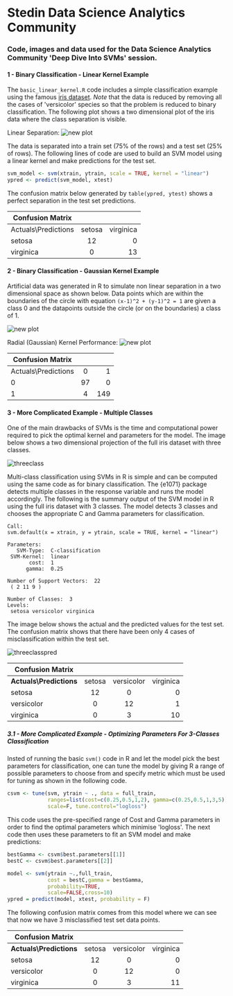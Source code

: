 Stedin Data Science Analytics Community
=======================================

### Code, images and data used for the Data Science Analytics Community 'Deep Dive Into SVMs' session. 

#### 1 - Binary Classification - Linear Kernel Example

The `basic_linear_kernel.R` code includes a simple classification example using the famous [iris dataset](https://archive.ics.uci.edu/ml/datasets/iris).
*Note* that the data is reduced by removing all the cases of 'versicolor' species so that the problem is reduced to binary classification.
The following plot shows a two dimensional plot of the iris data where the class separation is visible.

Linear Separation: ![new plot](https://github.com/idlirshkurti/StedinSVM/blob/master/iris_classes.png)

The data is separated into a train set (75% of the rows) and a test set (25% of rows). The following lines of code are used to build an SVM model using a linear kernel and make predictions for the test set.
```R
svm_model <- svm(xtrain, ytrain, scale = TRUE, kernel = "linear")
ypred <- predict(svm_model, xtest)
```
The confusion matrix below generated by `table(ypred, ytest)` shows a perfect separation in the test set predictions. 

| Confusion Matrix    |               |           |
| ------------------- |:-------------:| ---------:|
| Actuals\Predictions | setosa        | virginica |
| setosa              | 12            |   0       |
| virginica           | 0             |    13     |



#### 2 - Binary Classification - Gaussian Kernel Example

Artificial data was generated in R to simulate non linear separation in a two dimensional space as shown below.
Data points which are within the boundaries of the circle with equation `(x-1)^2 + (y-1)^2 = 1` are given a class 0 and the datapoints outside the circle (or on the boundaries) a class of 1.


![new plot](https://github.com/idlirshkurti/StedinSVM/blob/master/non_linear_plot.png)

Radial (Gaussian) Kernel Performance: ![new plot](https://github.com/idlirshkurti/StedinSVM/blob/master/test_non_linear.png)


| Confusion Matrix        |               |       |
| ----------------------- |:-------------:| -----:|
| Actuals\Predictions     | 0             |    1  |
| 0                       | 97            |    0  |
| 1                       | 4             |   149 |


#### 3 - More Complicated Example - Multiple Classes
One of the main drawbacks of SVMs is the time and computational power required to pick the optimal kernel and parameters for the model. The image below shows a two dimensional projection of the full iris dataset with three classes. 

![threeclass](https://github.com/idlirshkurti/StedinSVM/blob/master/three_classes_iris.png)


Multi-class classification using SVMs in R is simple and can be computed using the same code as for binary classification. The {e1071} package detects multiple classes in the response variable and runs the model accordingly. The following is the summary output of the SVM model in R using the full iris dataset with 3 classes. The model detects 3 classes and chooses the appropriate C and Gamma parameters for classification. 

```
Call:
svm.default(x = xtrain, y = ytrain, scale = TRUE, kernel = "linear")

Parameters:
   SVM-Type:  C-classification 
 SVM-Kernel:  linear 
       cost:  1 
      gamma:  0.25 
      
Number of Support Vectors:  22
 ( 2 11 9 )

Number of Classes:  3 
Levels: 
 setosa versicolor virginica
```

The image below shows the actual and the predicted values for the test set. The confusion matrix shows that there have been only 4 cases of misclassification within the test set.

![threeclasspred](https://github.com/idlirshkurti/StedinSVM/blob/master/three_class_pred.png)


| Confusion Matrix        |               |              |           |
| ----------------------- |:-------------:| :-----------:| ---------:|
| **Actuals\Predictions**   | setosa      |  versicolor  |  virginica|       
| setosa                  | 12            |    0         |  0        |
| versicolor              | 0             |   12         |  1        |
| virginica               | 0             |   3          |  10       |



##### 3.1 - More Complicated Example - Optimizing Parameters For 3-Classes Classification

Insted of running the basic `svm()` code in R and let the model pick the best parameters for classification, one can tune the model by giving R a range of possible parameters to choose from and specify metric which must be used for tuning as shown in the following code.

```R
csvm <- tune(svm, ytrain ~ ., data = full_train,
             ranges=list(cost=c(0.25,0.5,1,2), gamma=c(0.25,0.5,1,3,5)),
             scale=F, tune.control="logloss")
```

This code uses the pre-specified range of Cost and Gamma parameters in order to find the optimal parameters which minimise 'logloss'.
The next code then uses these parameters to fit an SVM model and make predictions:

```R
bestGamma <- csvm$best.parameters[[1]]
bestC <- csvm$best.parameters[[2]] 

model <- svm(ytrain ~.,full_train,
             cost = bestC,gamma = bestGamma,
             probability=TRUE,
             scale=FALSE,cross=10)
ypred = predict(model, xtest, probability = F)
```

The following confusion matrix comes from this model where we can see that now we have 3 misclassified test set data points.


| Confusion Matrix        |               |              |           |
| ----------------------- |:-------------:| :-----------:| ---------:|
| **Actuals\Predictions**   | setosa      |  versicolor  |  virginica|       
| setosa                  | 12            |    0         |  0        |
| versicolor              | 0             |   12         |  0        |
| virginica               | 0             |   3          |  11       |






